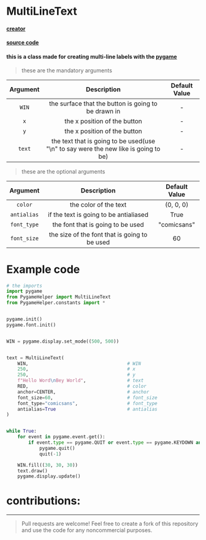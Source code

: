 # MultiLineText

#### [creator](https://github.com/Emc2356)
#### [source code](https://github.com/Emc2356/PygameHelper)

#### this is a class made for creating multi-line labels with the [pygame](https://www.pygame.org)
> these are the mandatory arguments

| Argument | Description | Default Value |
|:----------:|:-------------:|:---------------:|
| `WIN` | the surface that the button is going to be drawn in | - |
| `x` | the x position of the button | - |
| `y` | the x position of the button | - |
| `text` | the text that is going to be used(use "\n" to say were the new like is going to be) | - |
> these are the optional arguments

| Argument | Description | Default Value |
|:----------:|:-------------:|:---------------:|
| `color` | the color of the text | (0, 0, 0) |
| `antialias` | if the text is going to be antialiased | True |
| `font_type` | the font that is going to be used | "comicsans" |
| `font_size` | the size of the font that is going to be used | 60 |

# Example code
```python
# the imports
import pygame
from PygameHelper import MultiLineText
from PygameHelper.constants import *


pygame.init()
pygame.font.init()


WIN = pygame.display.set_mode((500, 500))


text = MultiLineText(
    WIN,                                    # WIN
    250,                                    # x
    250,                                    # y
    f"Hello Word\nBey World",               # text
    RED,                                    # color
    anchor=CENTER,                          # anchor
    font_size=60,                           # font_size
    font_type="comicsans",                  # font_type
    antialias=True                          # antialias
)


while True:
    for event in pygame.event.get():
        if event.type == pygame.QUIT or event.type == pygame.KEYDOWN and event.key == pygame.K_ESCAPE:
            pygame.quit()
            quit(-1)

    WIN.fill((30, 30, 30))
    text.draw()
    pygame.display.update()

```

# contributions:
---
> Pull requests are welcome!
> Feel free to create a fork of this repository and use the code for any noncommercial purposes.
